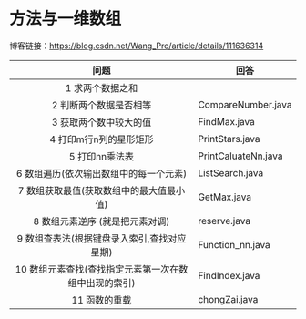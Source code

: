 # 方法与一维数组

博客链接：https://blog.csdn.net/Wang_Pro/article/details/111636314



|                         问题                          | 回答                |
| :---------------------------------------------------: | ------------------- |
|                   1 求两个数据之和                    |                     |
|                2 判断两个数据是否相等                 | CompareNumber.java  |
|                3 获取两个数中较大的值                 | FindMax.java        |
|                4 打印m行n列的星形矩形                 | PrintStars.java     |
|                    5 打印nn乘法表                     | PrintCaluateNn.java |
|        6 数组遍历(依次输出数组中的每一个元素)         | ListSearch.java     |
|       7 数组获取最值(获取数组中的最大值最小值)        | GetMax.java         |
|            8 数组元素逆序 (就是把元素对调)            | reserve.java        |
|      9 数组查表法(根据键盘录入索引,查找对应星期)      | Function_nn.java    |
| 10 数组元素查找(查找指定元素第一次在数组中出现的索引) | FindIndex.java      |
|                     11 函数的重载                     | chongZai.java       |

